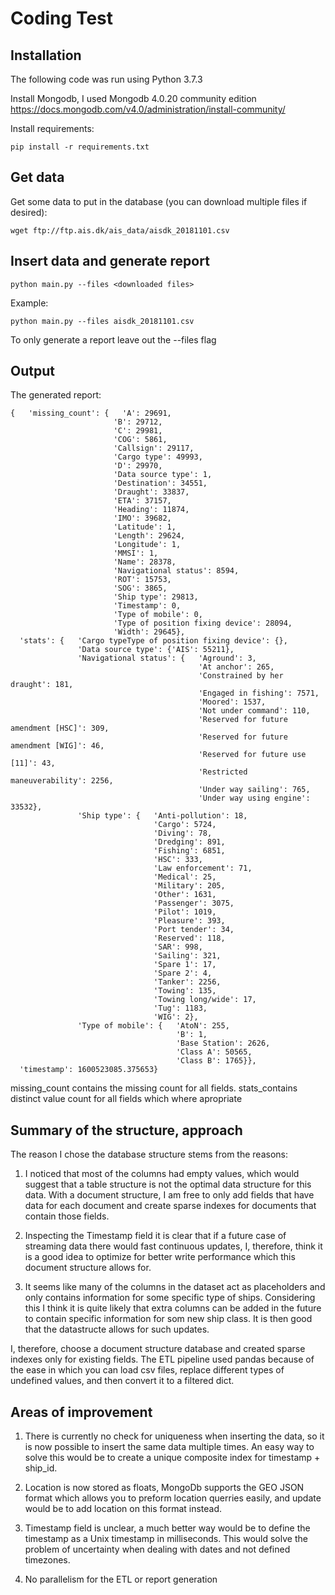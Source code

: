 # Coding Test

## Installation
The following code was run using Python 3.7.3  

Install Mongodb, I used Mongodb 4.0.20 community edition
https://docs.mongodb.com/v4.0/administration/install-community/  
  
Install requirements: 
 ```
pip install -r requirements.txt 
 ```
 
## Get data
 Get some data to put in the database (you can download multiple files if desired):  
 ```
 wget ftp://ftp.ais.dk/ais_data/aisdk_20181101.csv
 ```
 
 ## Insert data and generate report
 ```
 python main.py --files <downloaded files>  
 ```
 Example:
 ```
 python main.py --files aisdk_20181101.csv
 ```
  
 To only generate a report leave out the --files flag
  
  ## Output
  The generated report:
  ```
  {   'missing_count': {   'A': 29691,
                         'B': 29712,
                         'C': 29981,
                         'COG': 5861,
                         'Callsign': 29117,
                         'Cargo type': 49993,
                         'D': 29970,
                         'Data source type': 1,
                         'Destination': 34551,
                         'Draught': 33837,
                         'ETA': 37157,
                         'Heading': 11874,
                         'IMO': 39682,
                         'Latitude': 1,
                         'Length': 29624,
                         'Longitude': 1,
                         'MMSI': 1,
                         'Name': 28378,
                         'Navigational status': 8594,
                         'ROT': 15753,
                         'SOG': 3865,
                         'Ship type': 29813,
                         'Timestamp': 0,
                         'Type of mobile': 0,
                         'Type of position fixing device': 28094,
                         'Width': 29645},
    'stats': {   'Cargo typeType of position fixing device': {},
                 'Data source type': {'AIS': 55211},
                 'Navigational status': {   'Aground': 3,
                                            'At anchor': 265,
                                            'Constrained by her draught': 181,
                                            'Engaged in fishing': 7571,
                                            'Moored': 1537,
                                            'Not under command': 110,
                                            'Reserved for future amendment [HSC]': 309,
                                            'Reserved for future amendment [WIG]': 46,
                                            'Reserved for future use [11]': 43,
                                            'Restricted maneuverability': 2256,
                                            'Under way sailing': 765,
                                            'Under way using engine': 33532},
                 'Ship type': {   'Anti-pollution': 18,
                                  'Cargo': 5724,
                                  'Diving': 78,
                                  'Dredging': 891,
                                  'Fishing': 6851,
                                  'HSC': 333,
                                  'Law enforcement': 71,
                                  'Medical': 25,
                                  'Military': 205,
                                  'Other': 1631,
                                  'Passenger': 3075,
                                  'Pilot': 1019,
                                  'Pleasure': 393,
                                  'Port tender': 34,
                                  'Reserved': 118,
                                  'SAR': 998,
                                  'Sailing': 321,
                                  'Spare 1': 17,
                                  'Spare 2': 4,
                                  'Tanker': 2256,
                                  'Towing': 135,
                                  'Towing long/wide': 17,
                                  'Tug': 1183,
                                  'WIG': 2},
                 'Type of mobile': {   'AtoN': 255,
                                       'B': 1,
                                       'Base Station': 2626,
                                       'Class A': 50565,
                                       'Class B': 1765}},
    'timestamp': 1600523085.375653}
  ```   
  
  missing_count contains the missing count for all fields.
  stats_contains distinct value count for all fields which where apropriate
  
  ## Summary of the structure, approach
  The reason I chose the database structure stems from the reasons:  
  
  1. I noticed that most of the columns had empty values, which would suggest that a table structure is not the optimal data structure for this data. With a document structure, I am free to only add fields that have data for each document and create sparse indexes for documents that contain those fields.
  
  2. Inspecting the Timestamp field it is clear that if a future case of streaming data there would fast continuous updates, I, therefore, think it is a good idea to optimize for better write performance which this document structure allows for.
  
  3. It seems like many of the columns in the dataset act as placeholders and only contains information for some specific type of ships. Considering this I think it is quite likely that extra columns can be added in the future to contain specific information for som new ship class. It is then good that the datastructe allows for such updates.
  
  I, therefore, choose a document structure database and created sparse indexes only for existing fields.
  The ETL pipeline used pandas because of the ease in which you can load csv files, replace different types of undefined values, and then convert it to a filtered dict.
  
  ## Areas of improvement
  1. There is currently no check for uniqueness when inserting the data, so it is now possible to insert the same data multiple times. An easy way to solve this would be to create a unique composite index for timestamp + ship_id.
  
  2. Location is now stored as floats, MongoDb supports the GEO JSON format which allows you to preform location querries easily, and update would be to add location on this format instead.
  
  3. Timestamp field is unclear, a much better way would be to define the timestamp as a Unix timestamp in milliseconds. This would solve the problem of uncertainty when dealing with dates and not defined timezones.
  
  4. No parallelism for the ETL or report generation
  
